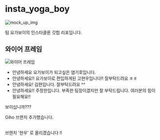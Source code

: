 # insta_yoga_boy

![mock_up_img](https://user-images.githubusercontent.com/55477835/166437485-603b98f5-25e7-4196-bb18-aa7b579bbb81.png)

팀 요가보이의 인스타클론 깃헙 리포입니다.


## 와이어 프레임
![와이어 프레임](https://user-images.githubusercontent.com/55477835/166444571-fbbcbb50-3542-43cc-bfab-2f167fe884d3.png)


- 안녕하세요 요가보이가 되고싶은 염기호입니다. 
- 안녕하세요!! 요가보이로 편입하게된 고현우입니다!! 잘부탁드려요 ㅎㅎ
- 안녕하세요! 김현입니다. 잘부탁드려요 ^^
- 안녕하세요!! 주정한입니다. 부족한 팀장이겠지만 잘 부탁드립니다. 여러분의 힘이 필요해요!!

보이십니까???

Giho 브랜치 추가했습니다.


<br>
브렌치 '현우' 로 올리겠습니다 !! 




